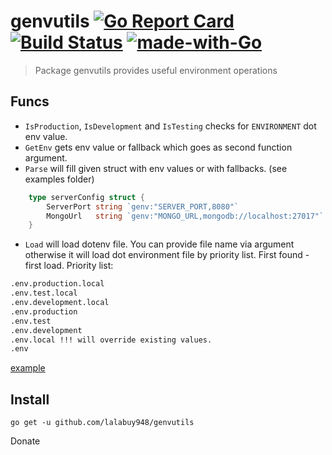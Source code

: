 # genvutils  [![Go Report Card](https://goreportcard.com/badge/github.com/lalabuy948/genvutils)](https://goreportcard.com/report/github.com/lalabuy948/genvutils)  [![Build Status](https://github.com/lalabuy948/genvutils/workflows/build/badge.svg)](https://github.com/lalabuy948/genvutils/actions) [![made-with-Go](https://img.shields.io/badge/Made%20with-Go-1f425f.svg)](http://golang.org)

> Package genvutils provides useful environment operations

## Funcs

- `IsProduction`, `IsDevelopment` and `IsTesting` checks for `ENVIRONMENT` dot env value.
- `GetEnv` gets env value or fallback which goes as second function argument.
- `Parse` will fill given struct with env values or with fallbacks. (see examples folder)
```go
	type serverConfig struct {
		ServerPort string `genv:"SERVER_PORT,8080"`
		MongoUrl   string `genv:"MONGO_URL,mongodb://localhost:27017"`
	}
```
- `Load` will load dotenv file. You can provide file name via argument otherwise it will load dot environment file by priority list.
First found - first load. Priority list:
```sh
.env.production.local
.env.test.local
.env.development.local
.env.production
.env.test
.env.development
.env.local !!! will override existing values.
.env
```

[example](examples/simple.go)

## Install

`go get -u github.com/lalabuy948/genvutils`

Donate
<script type="text/javascript" src="https://cdnjs.buymeacoffee.com/1.0.0/button.prod.min.js" data-name="bmc-button" data-slug="lalabuy" data-color="#5F7FFF" data-emoji=""  data-font="Cookie" data-text="Buy me a coffee" data-outline-color="#000000" data-font-color="#ffffff" data-coffee-color="#FFDD00" ></script>
